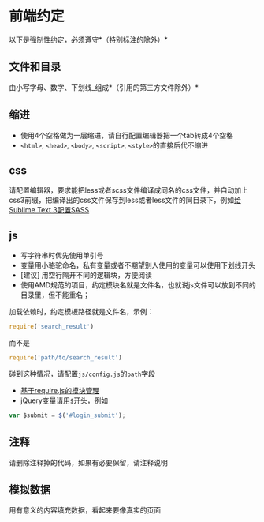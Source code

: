 # 前端约定

以下是强制性约定，必须遵守*（特别标注的除外）*

## 文件和目录

由小写字母、数字、下划线_组成*（引用的第三方文件除外）*

## 缩进

- 使用4个空格做为一层缩进，请自行配置编辑器把一个tab转成4个空格
- `<html>`, `<head>`, `<body>`, `<script>`, `<style>`的直接后代不缩进

## css

请配置编辑器，要求能把less或者scss文件编译成同名的css文件，并自动加上css3前缀，把编译出的css文件保存到less或者less文件的同目录下，例如[给Sublime Text 3配置SASS](https://github.com/holyzfy/frontend_guidelines/issues/4)

## js

- 写字符串时优先使用单引号
- 变量用小骆驼命名，私有变量或者不期望别人使用的变量可以使用下划线开头
- [建议] 用空行隔开不同的逻辑块，方便阅读
- 使用AMD规范的项目，约定模块名就是文件名，也就说js文件可以放到不同的目录里，但不能重名；

加载依赖时，约定模板路径就是文件名，示例：

```js
require('search_result')
```

而不是

```js
require('path/to/search_result')
```

碰到这种情况，请配置`js/config.js`的`path`字段
-  [基于require.js的模块管理](https://github.com/holyzfy/frontend_guidelines/issues/1)
- jQuery变量请用`$`开头，例如

```js
var $submit = $('#login_submit');
```


## 注释
    
请删除注释掉的代码，如果有必要保留，请注释说明

## 模拟数据

用有意义的内容填充数据，看起来要像真实的页面
